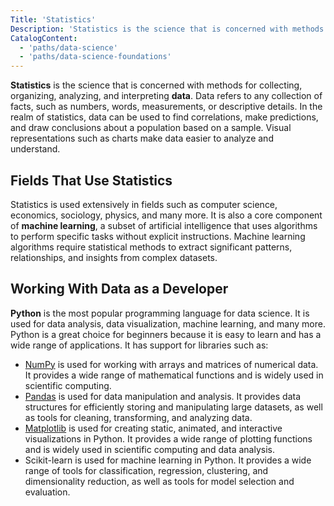```yaml
---
Title: 'Statistics'
Description: 'Statistics is the science that is concerned with methods for collecting, organizing, analyzing, and interpreting data.'
CatalogContent:
  - 'paths/data-science'
  - 'paths/data-science-foundations'
---
```


**Statistics** is the science that is concerned with methods for collecting, organizing, analyzing, and interpreting **data**. Data refers to any collection of facts, such as numbers, words, measurements, or descriptive details. In the realm of statistics, data can be used to find correlations, make predictions, and draw conclusions about a population based on a sample. Visual representations such as charts make data easier to analyze and understand.

## Fields That Use Statistics

Statistics is used extensively in fields such as computer science, economics, sociology, physics, and many more. It is also a core component of **machine learning**, a subset of artificial intelligence that uses algorithms to perform specific tasks without explicit instructions. Machine learning algorithms require statistical methods to extract significant patterns, relationships, and insights from complex datasets.

## Working With Data as a Developer

**Python** is the most popular programming language for data science. It is used for data analysis, data visualization, machine learning, and many more. Python is a great choice for beginners because it is easy to learn and has a wide range of applications. It has support for libraries such as:

- [NumPy](https://www.codecademy.com/resources/docs/numpy) is used for working with arrays and matrices of numerical data. It provides a wide range of mathematical functions and is widely used in scientific computing.
- [Pandas](https://www.codecademy.com/resources/docs/pandas) is used for data manipulation and analysis. It provides data structures for efficiently storing and manipulating large datasets, as well as tools for cleaning, transforming, and analyzing data.
- [Matplotlib](https://www.codecademy.com/resources/docs/matplotlib) is used for creating static, animated, and interactive visualizations in Python. It provides a wide range of plotting functions and is widely used in scientific computing and data analysis.
- Scikit-learn is used for machine learning in Python. It provides a wide range of tools for classification, regression, clustering, and dimensionality reduction, as well as tools for model selection and evaluation.
